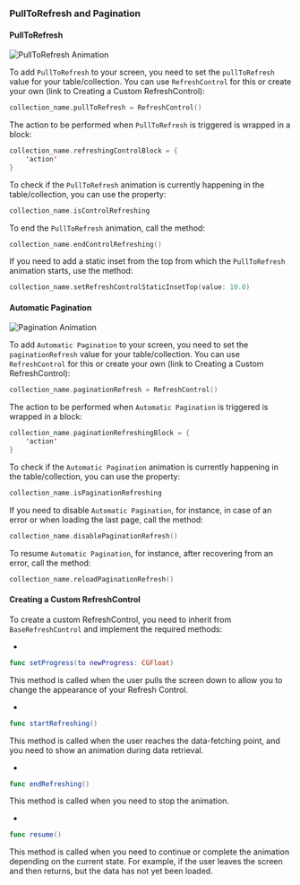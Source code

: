 ### PullToRefresh and Pagination

#### PullToRefresh
![PullToRefresh Animation](./Images/PullToRefresh.gif)

To add `PullToRefresh` to your screen, you need to set the `pullToRefresh` value for your table/collection. You can use `RefreshControl` for this or create your own (link to Creating a Custom RefreshControl):
```swift 
collection_name.pullToRefresh = RefreshControl()
```

The action to be performed when `PullToRefresh` is triggered is wrapped in a block:
```swift 
collection_name.refreshingControlBlock = {
    'action'
}
```

To check if the `PullToRefresh` animation is currently happening in the table/collection, you can use the property:
```swift 
collection_name.isControlRefreshing
```

To end the `PullToRefresh` animation, call the method:
```swift 
collection_name.endControlRefreshing()
```

If you need to add a static inset from the top from which the `PullToRefresh` animation starts, use the method:
```swift 
collection_name.setRefreshControlStaticInsetTop(value: 10.0)
```

#### Automatic Pagination
![Pagination Animation](./Images/Pagination.gif)

To add `Automatic Pagination` to your screen, you need to set the `paginationRefresh` value for your table/collection. You can use `RefreshControl` for this or create your own (link to Creating a Custom RefreshControl):
```swift 
collection_name.paginationRefresh = RefreshControl()
```

The action to be performed when `Automatic Pagination` is triggered is wrapped in a block:
```swift 
collection_name.paginationRefreshingBlock = {
    'action'
}
```

To check if the `Automatic Pagination` animation is currently happening in the table/collection, you can use the property:
```swift 
collection_name.isPaginationRefreshing
```

If you need to disable `Automatic Pagination`, for instance, in case of an error or when loading the last page, call the method:
```swift 
collection_name.disablePaginationRefresh()
```

To resume `Automatic Pagination`, for instance, after recovering from an error, call the method:
```swift 
collection_name.reloadPaginationRefresh()
```

#### Creating a Custom RefreshControl

To create a custom RefreshControl, you need to inherit from `BaseRefreshControl` and implement the required methods:

- 
```swift 
func setProgress(to newProgress: CGFloat)
```
This method is called when the user pulls the screen down to allow you to change the appearance of your Refresh Control.

- 
```swift 
func startRefreshing()
```
This method is called when the user reaches the data-fetching point, and you need to show an animation during data retrieval.

- 
```swift 
func endRefreshing()
```
This method is called when you need to stop the animation.

- 
```swift 
func resume()
```
This method is called when you need to continue or complete the animation depending on the current state. For example, if the user leaves the screen and then returns, but the data has not yet been loaded.
